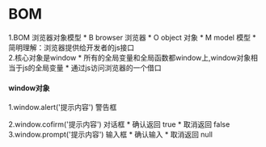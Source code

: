BOM
====  
  1.BOM 浏览器对象模型
    *   B browser   浏览器
    * O object    对象
    * M model     模型
    * 简明理解：浏览器提供给开发者的js接口    
  2.核心对象是window
    * 所有的全局变量和全局函数都window上,window对象相当于js的全局变量
    * 通过js访问浏览器的一个借口
#### window对象
  1.window.alert('提示内容')    警告框

  2.window.cofirm('提示内容')   对话框
    * 确认返回 true
    * 取消返回 false
  3.window.prompt('提示内容')     输入框
    * 确认输入
    * 取消返回 null
